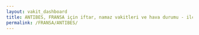 ```yaml
---
layout: vakit_dashboard
title: ANTIBES, FRANSA için iftar, namaz vakitleri ve hava durumu - ilçe/eyalet seç
permalink: /FRANSA/ANTIBES/
---
```


<script type="text/javascript">
  var GLOBAL_COUNTRY = 'FRANSA';
  var GLOBAL_CITY = 'ANTIBES';
  var GLOBAL_STATE = '';
  var lat = 72;
  var lon = 21;
</script>
